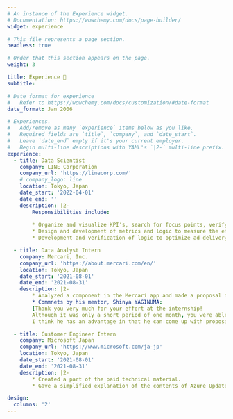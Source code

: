 ```yaml
---
# An instance of the Experience widget.
# Documentation: https://wowchemy.com/docs/page-builder/
widget: experience

# This file represents a page section.
headless: true

# Order that this section appears on the page.
weight: 3

title: Experience 🏢
subtitle:

# Date format for experience
#   Refer to https://wowchemy.com/docs/customization/#date-format
date_format: Jan 2006

# Experiences.
#   Add/remove as many `experience` items below as you like.
#   Required fields are `title`, `company`, and `date_start`.
#   Leave `date_end` empty if it's your current employer.
#   Begin multi-line descriptions with YAML's `|2-` multi-line prefix.
experience:
  - title: Data Scientist
    company: LINE Corporation
    company_url: 'https://linecorp.com/'
    # company_logo: line
    location: Tokyo, Japan
    date_start: '2022-04-01'
    date_end: ''
    description: |2-
        Responsibilities include:
        
        * Organize and visualize KPI's, search for focus points, verify hypotheses for planning measures, and design and verify A/B tests for the purpose of understanding LINE users and expanding the business of the family service.
        * Design and development of metrics and logic to measure the effectiveness of marketing using internal and external media and to automate this process.
        * Development and verification of logic to optimize ad delivery, and provision of data to sales staff.

  - title: Data Analyst Intern
    company: Mercari, Inc.
    company_url: 'https://about.mercari.com/en/'
    location: Tokyo, Japan
    date_start: '2021-08-01'
    date_end: '2021-08-31'
    description: |2-
        * Analyzed a component in the Mercari app and made a proposal for improvement.
        * Commnets by his mentor, Shinya YAGINUMA:  
        [Thank you very much for your effort at the internship!
        Although it was only a short period of one month, you were able to keep up with the current situation quickly and finally put together a proposal for improvement of Mercari app, which I think was wonderful.
        I think he has an advantage in that he can come up with proposals inspired by the latest research papers.](https://twitter.com/yaginuuun/status/1432872811563945985)

  - title: Customer Engineer Intern
    company: Microsoft Japan
    company_url: 'https://www.microsoft.com/ja-jp'
    location: Tokyo, Japan
    date_start: '2021-08-01'
    date_end: '2021-08-31'
    description: |2-
        * Created a part of the paid technical material.
        * Gave a simplified explanation of the contents of Azure Updates to non-technical staff in the company.

design:
  columns: '2'
---
```

